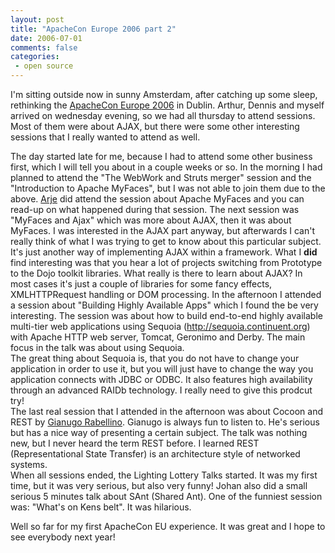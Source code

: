 ```yaml
---
layout: post
title: "ApacheCon Europe 2006 part 2"
date: 2006-07-01
comments: false
categories:
 - open source
---
```


I'm sitting outside now in sunny Amsterdam, after catching up some sleep, rethinking the <a href="http://www.eu.apachecon.com/" target="_blank">ApacheCon Europe 2006</a> in Dublin.
Arthur, Dennis and myself arrived on wednesday evening, so we had all thursday to attend sessions. Most of them were about AJAX, but there were some other interesting sessions that I really wanted to attend as well.

The day started late for me, because I had to attend some other business first, which I will tell you about in a couple weeks or so.
In the morning I had planned to attend the "The WebWork and Struts merger" session and the "Introduction to Apache MyFaces", but I was not able to join them due to the above.
<a href="http://blogs.hippo.nl/arje/" target="_blank">Arje</a> did attend the session about Apache MyFaces and you can read-up on what happened during that session.
The next session was "MyFaces and Ajax" which was more about AJAX, then it was about MyFaces. I was interested in the AJAX part anyway, but afterwards I can't really think of what I was trying to get to know about this particular subject.
It's just another way of implementing AJAX within a framework. What I **did** find interesting was that you hear a lot of projects switching from Prototype to the Dojo toolkit libraries. What really is there to learn about AJAX? In most cases it's just a couple of libraries for some fancy effects, XMLHTTPRequest handling or DOM processing.
In the afternoon I attended a session about "Building Highly Available Apps" which I found the be very interesting. The session was about how to build end-to-end highly available multi-tier web applications using Sequoia (<a href="http://sequoia.continuent.org/" target="_blank">http://sequoia.continuent.org</a>) with Apache HTTP web server, Tomcat, Geronimo and Derby.
The main focus in the talk was about using Sequoia.<br />The great thing about Sequoia is, that you do not have to change your application in order to use it, but you will just have to change the way you application connects with JDBC or ODBC. It also features high availability through an advanced RAIDb technology.
I really need to give this prodcut try!<br />The last real session that I attended in the afternoon was about Cocoon and REST by <a href="http://www.rabellino.it/blog/" target="_blank">Gianugo Rabellino</a>. Gianugo is always fun to listen to. He's serious but has a nice way of presenting a certain subject.
The talk was nothing new, but I never heard the term REST before. I learned REST (Representational State Transfer) is an architecture style of networked systems.<br />When all sessions ended, the Lighting Lottery Talks started.
It was my first time, but it was very serious, but also very funny!
Johan also did a small serious 5 minutes talk about SAnt (Shared Ant).
One of the funniest session was: "What's on Kens belt". It was hilarious.

Well so far for my first ApacheCon EU experience. It was great and I hope to see everybody next year!
